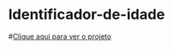 # Identificador-de-idade

#[Clique aqui para ver o projeto](https://glguimaraes.github.io/Identificador-de-idade/)
